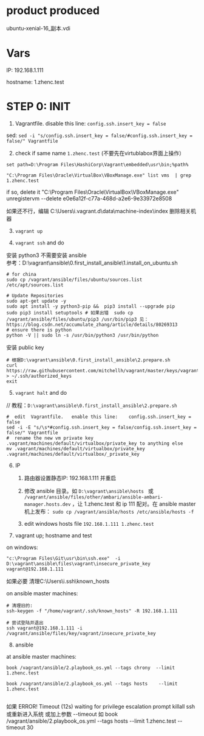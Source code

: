 # product produced

ubuntu-xenial-16_副本.vdi

# Vars

IP: 192.168.1.111

hostname: 1.zhenc.test



# STEP 0: INIT 

1. Vagrantfile. disable this line:   `config.ssh.insert_key = false`

sed: `sed -i "s/config.ssh.insert_key = false/#config.ssh.insert_key = false/" Vagrantfile`

2. check if same name `1.zhenc.test` (不要先在virtublabox界面上操作）
```
set path=D:\Program Files\HashiCorp\Vagrant\embedded\usr\bin;%path%

"C:\Program Files\Oracle\VirtualBox\VBoxManage.exe" list vms  | grep 1.zhenc.test
```
if so, delete it
"C:\Program Files\Oracle\VirtualBox\VBoxManage.exe" unregistervm --delete    e0e6a12f-c77a-468d-a2e6-9e33972e8508 

如果还不行，编辑 C:\Users\i\.vagrant.d\data\machine-index\index 删除相关机器

3. `vagrant up`

4. `vagrant ssh` and do

安装 python3 不需要安装 ansible   
参考：D:\vagrant\ansible\0.first_install_ansible\1.install_on_ubuntu.sh
```
# for china
sudo cp /vagrant/ansible/files/ubuntu/sources.list /etc/apt/sources.list

# Update Repositories
sudo apt-get update -y
sudo apt install -y python3-pip &&  pip3 install --upgrade pip 
sudo pip3 install setuptools # 如果出错  sudo cp /vagrant/ansible/files/ubuntu/pip3 /usr/bin/pip3 见：https://blog.csdn.net/accumulate_zhang/article/details/80269313
# ensure there is python
python -V || sudo ln -s /usr/bin/python3 /usr/bin/python

```

安装 public key 
```    
# 根据D:\vagrant\ansible\0.first_install_ansible\2.prepare.sh  
curl https://raw.githubusercontent.com/mitchellh/vagrant/master/keys/vagrant.pub > ~/.ssh/authorized_keys 
exit
```

5.  `vagrant halt` and do

// 教程：`D:\vagrant\ansible\0.first_install_ansible\2.prepare.sh  `  

```
#  edit  Vagrantfile.   enable this line:    config.ssh.insert_key = false   
sed -i -E "s/\s*#config.ssh.insert_key = false/config.ssh.insert_key = false/" Vagrantfile
#  rename the new vm private key .vagrant/machines/default/virtualbox/private_key to anything else
mv .vagrant/machines/default/virtualbox/private_key .vagrant/machines/default/virtualbox/_private_key
```



6. IP

    1. 路由器设置静态IP: 192.168.1.111 并重启

    2. 修改 ansible 目录。如 `D:\vagrant\ansible\hosts ` 或 `/vagrant/ansible/files/other/ambari/ansible-ambari-manager.hosts.dev` ，让 1.zhenc.test 和 ip 111 配对。在 ansible master 机上发布：
`sudo cp /vagrant/ansible/hosts /etc/ansible/hosts -f`

    3. edit windows hosts file `192.168.1.111 1.zhenc.test `

7. vagrant up; hostname and  test

on windows:  
```
"c:\Program Files\Git\usr\bin\ssh.exe"  -i D:\vagrant\ansible\files\vagrant\insecure_private_key vagrant@192.168.1.111
```
如果必要 清理C:\Users\i\.ssh\known_hosts

on ansible master machines:  
```
# 清理旧的: 
ssh-keygen -f "/home/vagrant/.ssh/known_hosts" -R 192.168.1.111

# 尝试登陆并退出
ssh vagrant@192.168.1.111 -i /vagrant/ansible/files/key/vagrant/insecure_private_key

```

8. ansible  

at ansible master machines:
```
book /vagrant/ansible/2.playbook_os.yml --tags chrony  --limit 1.zhenc.test 

book /vagrant/ansible/2.playbook_os.yml --tags hosts    --limit 1.zhenc.test


```

如果 ERROR! Timeout (12s) waiting for privilege escalation prompt
killall ssh 
或重新进入系统
或加上参数 --timeout 如  book /vagrant/ansible/2.playbook_os.yml --tags hosts    --limit 1.zhenc.test --timeout 30